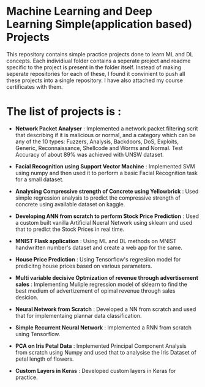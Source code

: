 # Machine Learning and Deep Learning Simple(application based) Projects
This repository contains simple practice projects done to learn ML and DL concepts. Each individiual folder contains a seperate project and readme specific to the project is present in the folder itself. Instead of making seperate repositories for each of these, I found it convinient to push all these projects into a single repository. 
I have also attached my course certificates with them.

# The list of projects is :

  * **__Network Packet Analyser__** : Implemented a network packet filtering scrit that describing if it is malicious or normal, and a category which can be any of the 10 types: Fuzzers, Analysis, Backdoors, DoS, Exploits, Generic, Reconnaissance, Shellcode and Worms
and Normal. Test Accuracy of about 89% was achieved with UNSW dataset.

  * **__Facial Recognition using Support Vector Machine__** : Implemented SVM using numpy and then used it to perform a basic Facial Recognition task for a small dataset.
  
  * **__Analysing Compressive strength of Concrete using Yellowbrick__** : Used simple regression analysis to predict the compressive strength of concrete using available dataset on kaggle.
  
  * **__Developing ANN from scratch to perform Stock Price Prediction__** : Used a custom built vanilla Artificial Nueral Network using sklearn and used that to predict the Stock Prices in real time.
  
  * **__MNIST Flask application__** : Using ML and DL methods on MNIST handwritten number's dataset and create a web app for the same. 
  
  * **__House Price Prediction__** : Using Tensorflow's regresiion model for predicitng house prices based on various parameters. 
  
  * **__Multi variable decisive Optmization of revenue through advertisement sales__** : Implementing Muliple regression model of sklearn to find the best medium of advertizement of opimal revenue through sales desicion. 
  
  * **__Neural Network from Scratch__** : Developed a NN from scratch and used that for implementaing plannar data classification.
  
  * **__Simple Recurrent Neural Network__** : Implemented a RNN from scratch using Tensorflow.
  
  * **__PCA on Iris Petal Data__** : Implemented Principal Component Analysis from scratch using Numpy and used that to analysise the Iris Dataset of petal length of flowers. 
  
  * **__Custom Layers in Keras__** : Developed custom layers in Keras for practice.
